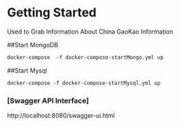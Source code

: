 # Getting Started
Used to Grab Information About China GaoKao Information

##Start MongoDB 
```dockerfile
docker-compose  -f docker-compose-startMongo.yml up
```

##Start Mysql
```dockerfile
docker-compose -f docker-compose-startMysql.yml up
```

### [Swagger API Interface]

http://localhost:8080/swagger-ui.html

